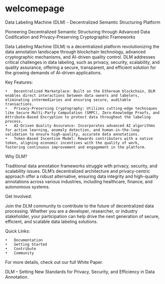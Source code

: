 # welcomepage

Data Labeling Machine (DLM) - Decentralized Semantic Structuring Platform

Pioneering Decentralized Semantic Structuring through Advanced Data Codification and Privacy-Preserving Cryptographic Frameworks

Data Labeling Machine (DLM) is a decentralized platform revolutionizing the data annotation landscape through blockchain technology, advanced cryptographic mechanisms, and AI-driven quality control. DLM addresses critical challenges in data labeling, such as privacy, security, scalability, and quality assurance, offering a secure, transparent, and efficient solution for the growing demands of AI-driven applications.

Key Features:

	•	Decentralized Marketplace: Built on the Ethereum blockchain, DLM enables direct interactions between data owners and labelers, eliminating intermediaries and ensuring secure, auditable transactions.
	•	Privacy-Preserving Cryptography: Utilizes cutting-edge techniques like Secure Multi-Party Computation (SMPC), Zero-Knowledge Proofs, and Attribute-Based Encryption to protect data throughout the labeling process.
	•	AI-Driven Quality Assurance: Incorporates advanced AI algorithms for active learning, anomaly detection, and human-in-the-loop validation to ensure high-quality, accurate data annotations.
	•	Token-Based Incentive Model: Rewards contributors with a native token, aligning economic incentives with the quality of work, fostering continuous improvement and engagement in the platform.

Why DLM?

Traditional data annotation frameworks struggle with privacy, security, and scalability issues. DLM’s decentralized architecture and privacy-centric approach offer a robust alternative, ensuring data integrity and high-quality annotations across various industries, including healthcare, finance, and autonomous systems.

Get Involved:

Join the DLM community to contribute to the future of decentralized data processing. Whether you are a developer, researcher, or industry stakeholder, your participation can help drive the next generation of secure, efficient, and scalable data labeling solutions.

Quick Links:

	•	Documentation
	•	Getting Started
	•	Contribute
	•	Community

For more details, check out our full White Paper.

DLM – Setting New Standards for Privacy, Security, and Efficiency in Data Annotation.
